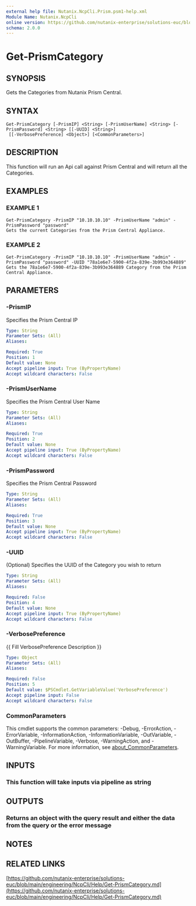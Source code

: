 ```yaml
---
external help file: Nutanix.NcpCli.Prism.psm1-help.xml
Module Name: Nutanix.NcpCli
online version: https://github.com/nutanix-enterprise/solutions-euc/blob/main/engineering/NcpCli/Help/Get-PrismCategory.md
schema: 2.0.0
---
```


# Get-PrismCategory

## SYNOPSIS
Gets the Categories from Nutanix Prism Central.

## SYNTAX

```
Get-PrismCategory [-PrismIP] <String> [-PrismUserName] <String> [-PrismPassword] <String> [[-UUID] <String>]
 [[-VerbosePreference] <Object>] [<CommonParameters>]
```

## DESCRIPTION
This function will run an Api call against Prism Central and will return all the Categories.

## EXAMPLES

### EXAMPLE 1
```
Get-PrismCategory -PrismIP "10.10.10.10" -PrismUserName "admin" -PrismPassword "password"
Gets the current Categories from the Prism Central Appliance.
```

### EXAMPLE 2
```
Get-PrismCategory -PrismIP "10.10.10.10" -PrismUserName "admin" -PrismPassword "password" -UUID "78a1e6e7-5900-4f2a-839e-3b993e364889"
Gets the 78a1e6e7-5900-4f2a-839e-3b993e364889 Category from the Prism Central Appliance.
```

## PARAMETERS

### -PrismIP
Specifies the Prism Central IP

```yaml
Type: String
Parameter Sets: (All)
Aliases:

Required: True
Position: 1
Default value: None
Accept pipeline input: True (ByPropertyName)
Accept wildcard characters: False
```

### -PrismUserName
Specifies the Prism Central User Name

```yaml
Type: String
Parameter Sets: (All)
Aliases:

Required: True
Position: 2
Default value: None
Accept pipeline input: True (ByPropertyName)
Accept wildcard characters: False
```

### -PrismPassword
Specifies the Prism Central Password

```yaml
Type: String
Parameter Sets: (All)
Aliases:

Required: True
Position: 3
Default value: None
Accept pipeline input: True (ByPropertyName)
Accept wildcard characters: False
```

### -UUID
(Optional) Specifies the UUID of the Category you wish to return

```yaml
Type: String
Parameter Sets: (All)
Aliases:

Required: False
Position: 4
Default value: None
Accept pipeline input: True (ByPropertyName)
Accept wildcard characters: False
```

### -VerbosePreference
{{ Fill VerbosePreference Description }}

```yaml
Type: Object
Parameter Sets: (All)
Aliases:

Required: False
Position: 5
Default value: $PSCmdlet.GetVariableValue('VerbosePreference')
Accept pipeline input: False
Accept wildcard characters: False
```

### CommonParameters
This cmdlet supports the common parameters: -Debug, -ErrorAction, -ErrorVariable, -InformationAction, -InformationVariable, -OutVariable, -OutBuffer, -PipelineVariable, -Verbose, -WarningAction, and -WarningVariable. For more information, see [about_CommonParameters](http://go.microsoft.com/fwlink/?LinkID=113216).

## INPUTS

### This function will take inputs via pipeline as string
## OUTPUTS

### Returns an object with the query result and either the data from the query or the error message
## NOTES

## RELATED LINKS

[https://github.com/nutanix-enterprise/solutions-euc/blob/main/engineering/NcpCli/Help/Get-PrismCategory.md](https://github.com/nutanix-enterprise/solutions-euc/blob/main/engineering/NcpCli/Help/Get-PrismCategory.md)

